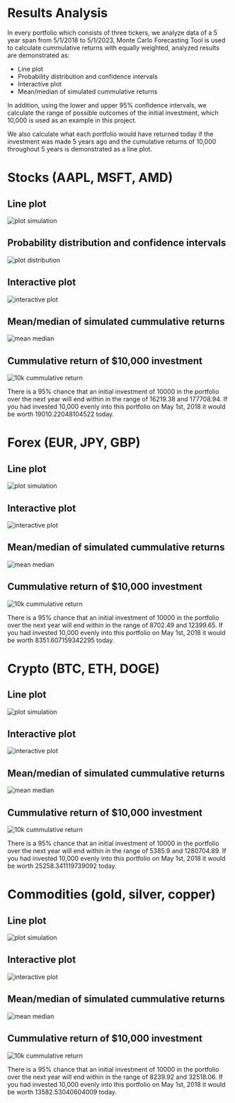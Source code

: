 # Results Analysis

In every portfolio which consists of three tickers, we analyze data of a 5 year span from 5/1/2018 to 5/1/2023, Monte Carlo Forecasting Tool is used to calculate cummulative returns with equally weighted, analyzed results are demonstrated as:
- Line plot 
- Probability distribution and confidence intervals
- Interactive plot
- Mean/median of simulated cummulative returns

In addition, using the lower and upper 95% confidence intervals, we calculate the range of possible outcomes of the initial investment, which 10,000 is used as an example in this project.

We also calculate what each portfolio would have returned today if the investment was made 5 years ago and the cumulative returns of 10,000 throughout 5 years is demonstrated as a line plot.

# Stocks (AAPL, MSFT, AMD)

## Line plot
![plot simulation](Images/stocks_1.png)

## Probability distribution and confidence intervals
![plot distribution](Images/stocks_prob_dis_confidence_int.png)

## Interactive plot
![interactive plot](Images/stocks_2.png)

## Mean/median of simulated cummulative returns
![mean median](Images/stocks_3.png)

## Cummulative return of $10,000 investment
![10k cummulative return](Images/stocks_4.png)

There is a 95% chance that an initial investment of 10000 in the portfolio over the next year will end within in the range of 16219.38 and 177708.94.
If you had invested 10,000 evenly into this portfolio on May 1st, 2018 it would be worth 19010.22048104522 today.

# Forex (EUR, JPY, GBP)

## Line plot
![plot simulation](Images/forex_1.png)

## Interactive plot
![interactive plot](Images/forex_2.png)

## Mean/median of simulated cummulative returns
![mean median](Images/forex_3.png)

## Cummulative return of $10,000 investment
![10k cummulative return](Images/forex_4.png)

There is a 95% chance that an initial investment of 10000 in the portfolio over the next year will end within in the range of 8702.49 and 12399.65.
If you had invested 10,000 evenly into this portfolio on May 1st, 2018 it would be worth 8351.607159342295 today.

# Crypto (BTC, ETH, DOGE)

## Line plot
![plot simulation](Images/crypto_1.png)

## Interactive plot
![interactive plot](Images/crypto_2.png)

## Mean/median of simulated cummulative returns
![mean median](Images/crypto_3.png)

## Cummulative return of $10,000 investment
![10k cummulative return](Images/crypto_4.png)

There is a 95% chance that an initial investment of 10000 in the portfolio over the next year will end within in the range of 5385.9 and 1280704.89. 
If you had invested 10,000 evenly into this portfolio on May 1st, 2018 it would be worth 25258.341119739092 today.

# Commodities (gold, silver, copper)

## Line plot
![plot simulation](Images/commo_1.png)

## Interactive plot
![interactive plot](Images/commo_2.png)

## Mean/median of simulated cummulative returns
![mean median](Images/commo_3.png)

## Cummulative return of $10,000 investment
![10k cummulative return](Images/commo_4.png)

There is a 95% chance that an initial investment of 10000 in the portfolio over the next year will end within in the range of 8239.92 and 32518.06.
If you had invested 10,000 evenly into this portfolio on May 1st, 2018 it would be worth 13582.53040604009 today.
